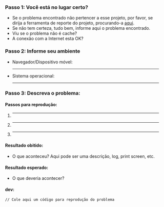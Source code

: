 ### Passo 1: Você está no lugar certo?

  * Se o problema encontrado não pertencer a esse projeto, por favor, se dirija a ferramenta de reporte do projeto, procurando-a [aqui](/HotelUrbano).
  * Se não tem certeza, tudo bem, informe aqui o problema encontrado.
  * Viu se o problema não é cache?
  * A conexão com a Internet esta OK?

### Passo 2: Informe seu ambiente

  * Navegador/Dispositivo móvel:
    _____
  * Sistema operacional:
    _____

### Passo 3: Descreva o problema:

#### Passos para reprodução:

  1. _____
  2. _____
  3. _____

#### Resultado obitido:

  * O que aconteceu? Aqui pode ser uma descrição, log, print screen, etc.

#### Resultado esperado:

  * O que deveria acontecer?

#### dev:

  ```
  // Cole aqui um código para reprodução do problema
  ```
